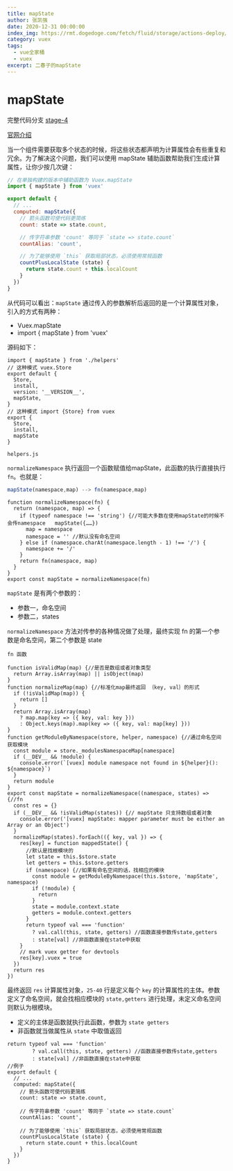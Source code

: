 ```yaml
---
title: mapState
author: 张凯强
date: 2020-12-31 00:00:00
index_img: https://rmt.dogedoge.com/fetch/fluid/storage/actions-deploy/cover.png?w=480&fmt=webp
category: vuex
tags:
  - vue全家桶
  - vuex
excerpt: 二春子的mapState
---
```


# mapState
完整代码分支 [stage-4](https://github.com/shengrongchun/parse-vue-vuex)

[官网介绍](https://vuex.vuejs.org/zh/api/#mapstate)

当一个组件需要获取多个状态的时候，将这些状态都声明为计算属性会有些重复和冗余。为了解决这个问题，我们可以使用 mapState 辅助函数帮助我们生成计算属性，让你少按几次键：
```js
// 在单独构建的版本中辅助函数为 Vuex.mapState
import { mapState } from 'vuex'

export default {
  // ...
  computed: mapState({
    // 箭头函数可使代码更简练
    count: state => state.count,

    // 传字符串参数 'count' 等同于 `state => state.count`
    countAlias: 'count',

    // 为了能够使用 `this` 获取局部状态，必须使用常规函数
    countPlusLocalState (state) {
      return state.count + this.localCount
    }
  })
}
```
从代码可以看出：`mapState` 通过传入的参数解析后返回的是一个计算属性对象，引入的方式有两种：
+ Vuex.mapState
+ import { mapState } from 'vuex'

源码如下：
```js{7,13}
import { mapState } from './helpers'
// 这种模式 vuex.Store
export default {
  Store,
  install,
  version: '__VERSION__',
  mapState,
}
// 这种模式 import {Store} from vuex
export {
  Store,
  install,
  mapState
}
```
`helpers.js`

`normalizeNamespace` 执行返回一个函数赋值给mapState，此函数的执行直接执行 `fn`。也就是：
```js
mapState(namespace,map) --> fn(namespace,map)
```
```js{1,12}
function normalizeNamespace(fn) {
  return (namespace, map) => {
    if (typeof namespace !== 'string') {//可能大多数在使用mapState的时候不会传namespace   mapState({……})
      map = namespace
      namespace = '' //默认没有命名空间
    } else if (namespace.charAt(namespace.length - 1) !== '/') {
      namespace += '/'
    }
    return fn(namespace, map)
  }
}
export const mapState = normalizeNamespace(fn)
```
`mapState` 是有两个参数的：
+ 参数一，命名空间
+ 参数二，states

`normalizeNamespace` 方法对传参的各种情况做了处理，最终实现 fn 的第一个参数是命名空间，第二个参数是 state

`fn 函数`
```js{1,4,12,20,25-40,44}
function isValidMap(map) {//是否是数组或者对象类型
  return Array.isArray(map) || isObject(map)
}
function normalizeMap(map) {//标准化map最终返回 ｛key, val｝的形式
  if (!isValidMap(map)) {
    return []
  }
  return Array.isArray(map)
    ? map.map(key => ({ key, val: key }))
    : Object.keys(map).map(key => ({ key, val: map[key] }))
}
function getModuleByNamespace(store, helper, namespace) {//通过命名空间获取模块
  const module = store._modulesNamespaceMap[namespace]
  if (__DEV__ && !module) {
    console.error(`[vuex] module namespace not found in ${helper}(): ${namespace}`)
  }
  return module
}
export const mapState = normalizeNamespace((namespace, states) => {//fn
  const res = {}
  if (__DEV__ && !isValidMap(states)) {// mapState 只支持数组或者对象
    console.error('[vuex] mapState: mapper parameter must be either an Array or an Object')
  }
  normalizeMap(states).forEach(({ key, val }) => {
    res[key] = function mappedState() {
      //默认是找根模块的
      let state = this.$store.state
      let getters = this.$store.getters
      if (namespace) {//如果有命名空间的话，找相应的模块
        const module = getModuleByNamespace(this.$store, 'mapState', namespace)
        if (!module) {
          return
        }
        state = module.context.state
        getters = module.context.getters
      }
      return typeof val === 'function'
        ? val.call(this, state, getters) //函数直接参数传state,getters
        : state[val] //非函数直接在state中获取
    }
    // mark vuex getter for devtools
    res[key].vuex = true
  })
  return res
})
```
最终返回 `res` 计算属性对象，`25-40` 行是定义每个 `key` 的计算属性的主体。参数定义了命名空间，就会找相应模块的 `state,getters` 进行处理，未定义命名空间则默认为根模块。

+ 定义的主体是函数就执行此函数，参数为 `state getters`
+ 非函数就当做属性从 `state` 中取值返回
```js{9,12,15}
return typeof val === 'function'
        ? val.call(this, state, getters) //函数直接参数传state,getters
        : state[val] //非函数直接在state中获取
//例子
export default {
  // ...
  computed: mapState({
    // 箭头函数可使代码更简练
    count: state => state.count,

    // 传字符串参数 'count' 等同于 `state => state.count`
    countAlias: 'count',

    // 为了能够使用 `this` 获取局部状态，必须使用常规函数
    countPlusLocalState (state) {
      return state.count + this.localCount
    }
  })
}
```

